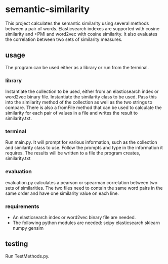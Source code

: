 # semantic-similarity
This project calculates the semantic similarity using several methods between a pair of words.
Elasticsearch indexes are supported with cosine similarity and +PMI and word2vec with cosine similarity.
It also evaluates the correlation between two sets of similarity measures.

## usage
The program can be used either as a library or run from the terminal.

### library
Instantiate the collection to be used, either from an elasticsearch index or word2vec binary file.
Instantiate the similarity class to be used. Pass this into the similarity method of the collection as well as the two strings to compare.
There is also a fromFile method that can be used to calculate the similarity for each pair of values in a file and writes the result to similarity.txt.

### terminal
Run main.py. It will prompt for various information, such as the collection and similarity class to use.
Follow the prompts and type in the information it requires.
The results will be written to a file the program creates, similarity.txt

### evaluation
evaluation.py calculates a pearson or spearman correlation between two sets of similarities.
The two files need to contain the same word pairs in the same order and have one similarity value on each line.

### requirements
- An elasticsearch index or word2vec binary file are needed.
- The following python modules are needed:
  scipy
  elasticsearch
  sklearn
  numpy
  gensim
 
## testing
Run TestMethods.py.
